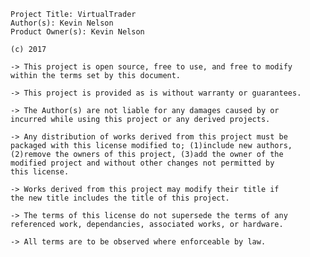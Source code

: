  <license>

	Project Title: VirtualTrader
	Author(s): Kevin Nelson
	Product Owner(s): Kevin Nelson
	
	(c) 2017
	
	-> This project is open source, free to use, and free to modify
	within the terms set by this document.

	-> This project is provided as is without warranty or guarantees.

	-> The Author(s) are not liable for any damages caused by or
	incurred while using this project or any derived projects.

	-> Any distribution of works derived from this project must be
	packaged with this license modified to; (1)include new authors,
	(2)remove the owners of this project, (3)add the owner of the 
	modified project and without other changes not permitted by
	this license.

	-> Works derived from this project may modify their title if
	the new title includes the title of this project.

	-> The terms of this license do not supersede the terms of any
	referenced work, dependancies, associated works, or hardware.

	-> All terms are to be observed where enforceable by law.

</license>

